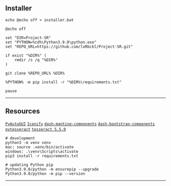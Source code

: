 ## Installer
`echo @echo off > installer.bat`
```
@echo off

set "DIR=Project-SR"
set "PYTHON=%cd%\Python3.9.0\python.exe"
set "REPO_URL=https://github.com/lxRbckl/Project-SR.git"

if exist "%DIR%" (
    rmdir /s /q "%DIR%"
)

git clone %REPO_URL% %DIR%

%PYTHON% -m pip install -r "%DIR%\requirements.txt"

pause
```

---

## Resources
[`PyAutoGUI`](https://pyautogui.readthedocs.io/en/latest/screenshot.html?highlight=locateall) [`Iconify`](https://iconify.design/) [`dash-mantine-components`](https://www.dash-mantine-components.com/) [`dash-bootstrap-components`](https://dash-bootstrap-components.opensource.faculty.ai/) [`pytesseract`](https://pypi.org/project/pytesseract/) [`tesseract 5.5.0`](https://github.com/UB-Mannheim/tesseract/wiki)

```
# development
python3 -m venv venv
mac: source .venv/bin/activate
windows: .\venv\Scripts\activate
pip3 install -r requirements.txt

# updating Python pip
Python3.9.0/python -m ensurepip --upgrade
Python3.9.0/python -m pip --version
```

---
